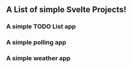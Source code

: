 ## A List of simple Svelte Projects!
### A simple TODO List app
### A simple polling app
### A simple weather app 
